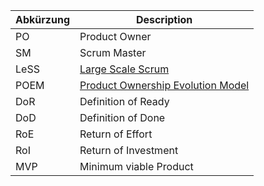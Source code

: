 | Abkürzung | Description                                                       |
| --------- | ----------------------------------------------------------------- |
| PO        | Product Owner                                                     |
| SM        | Scrum Master                                                      |
| LeSS      | [Large Scale Scrum](https://less.works/)                          |
| POEM      | [Product Ownership Evolution Model](https://productownership.de/) |
| DoR       | Definition of Ready                                               |
| DoD       | Definition of Done                                                |
| RoE       | Return of Effort                                                  |
| RoI       | Return of Investment                                              |
| MVP       | Minimum viable Product                                            |
